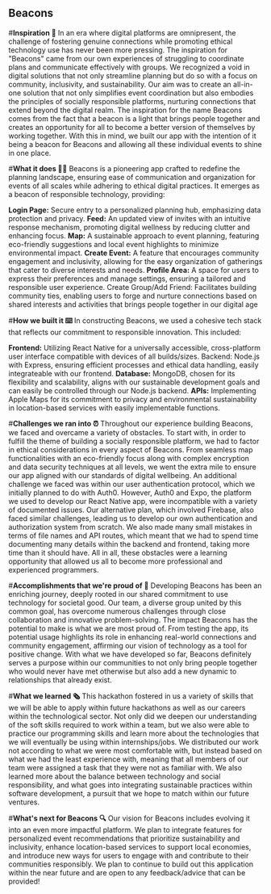 ## Beacons

#**Inspiration 📍**
In an era where digital platforms are omnipresent, the challenge of fostering genuine connections while promoting ethical technology use has never been more pressing. The inspiration for "Beacons" came from our own experiences of struggling to coordinate plans and communicate effectively with groups. We recognized a void in digital solutions that not only streamline planning but do so with a focus on community, inclusivity, and sustainability. Our aim was to create an all-in-one solution that not only simplifies event coordination but also embodies the principles of socially responsible platforms, nurturing connections that extend beyond the digital realm. The inspiration for the name Beacons comes from the fact that a beacon is a light that brings people together and creates an opportunity for all to become a better version of themselves by working together. With this in mind, we built our app with the intention of it being a beacon for Beacons and allowing all these individual events to shine in one place.

#**What it does 👭👬**
Beacons is a pioneering app crafted to redefine the planning landscape, ensuring ease of communication and organization for events of all scales while adhering to ethical digital practices. It emerges as a beacon of responsible technology, providing:

**Login Page:** Secure entry to a personalized planning hub, emphasizing data protection and privacy.
**Feed:** An updated view of invites with an intuitive response mechanism, promoting digital wellness by reducing clutter and enhancing focus.
**Map:** A sustainable approach to event planning, featuring eco-friendly suggestions and local event highlights to minimize environmental impact.
**Create Event:** A feature that encourages community engagement and inclusivity, allowing for the easy organization of gatherings that cater to diverse interests and needs.
**Profile Area:** A space for users to express their preferences and manage settings, ensuring a tailored and responsible user experience.
Create Group/Add Friend: Facilitates building community ties, enabling users to forge and nurture connections based on shared interests and activities that brings people together in our digital age

#**How we built it ⌨️**
In constructing Beacons, we used a cohesive tech stack that reflects our commitment to responsible innovation. This included:

**Frontend:** Utilizing React Native for a universally accessible, cross-platform user interface compatible with devices of all builds/sizes.
Backend: Node.js with Express, ensuring efficient processes and ethical data handling, easily integrateable with our frontend.
**Database:** MongoDB, chosen for its flexibility and scalability, aligns with our sustainable development goals and can easily be controlled through our Node.js backend.
**APIs:** Implementing Apple Maps for its commitment to privacy and environmental sustainability in location-based services with easily implementable functions.

#**Challenges we ran into ⏰**
Throughout our experience building Beacons, we faced and overcame a variety of obstacles. To start with, in order to fulfill the theme of building a socially responsible platform, we had to factor in ethical considerations in every aspect of Beacons. From seamless map functionalities with an eco-friendly focus along with complex encryption and data security techniques at all levels, we went the extra mile to ensure our app aligned with our standards of digital wellbeing. An additional challenge we faced was within our user authentication protocol, which we initially planned to do with Auth0. However, Auth0 and Expo, the platform we used to develop our React Native app, were incompatible with a variety of documented issues. Our alternative plan, which involved Firebase, also faced similar challenges, leading us to develop our own authentication and authorization system from scratch. We also made many small mistakes in terms of file names and API routes, which meant that we had to spend time documenting many details within the backend and frontend, taking more time than it should have. All in all, these obstacles were a learning opportunity that allowed us all to become more professional and experienced programmers.

#**Accomplishments that we're proud of 🎉**
Developing Beacons has been an enriching journey, deeply rooted in our shared commitment to use technology for societal good. Our team, a diverse group united by this common goal, has overcome numerous challenges through close collaboration and innovative problem-solving. The impact Beacons has the potential to make is what we are most proud of. From testing the app, its potential usage highlights its role in enhancing real-world connections and community engagement, affirming our vision of technology as a tool for positive change. With what we have developed so far, Beacons definitely serves a purpose within our communities to not only bring people together who would never have met otherwise but also add a new dynamic to relationships that already exist.

#**What we learned 🗞️**
This hackathon fostered in us a variety of skills that we will be able to apply within future hackathons as well as our careers within the technological sector. Not only did we deepen our understanding of the soft skills required to work within a team, but we also were able to practice our programming skills and learn more about the technologies that we will eventually be using within internships/jobs. We distributed our work not according to what we were most comfortable with, but instead based on what we had the least experience with, meaning that all members of our team were assigned a task that they were not as familiar with. We also learned more about the balance between technology and social responsibility, and what goes into integrating sustainable practices within software development, a pursuit that we hope to match within our future ventures.

#**What's next for Beacons 🔍**
Our vision for Beacons includes evolving it into an even more impactful platform. We plan to integrate features for personalized event recommendations that prioritize sustainability and inclusivity, enhance location-based services to support local economies, and introduce new ways for users to engage with and contribute to their communities responsibly. We plan to continue to build out this application within the near future and are open to any feedback/advice that can be provided!
